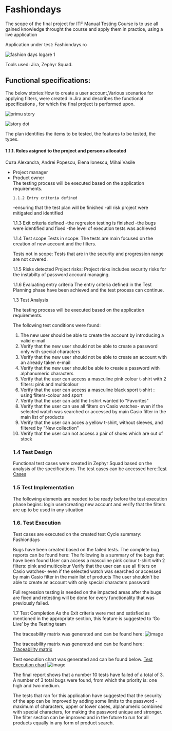 # Fashiondays
The scope of the final project for ITF Manual Testing Course is to use all gained knowledge throught the course and apply them in practice, using a live application

Application under test: Fashiondays.ro

![fashion days logare 1](https://github.com/Dino-AlexandraCuza/Fashiondays/assets/167756289/6145432f-88eb-4b27-baea-a3aff6d76579)


Tools used: Jira, Zephyr Squad.

<h2>Functional specifications:</h2>

The below stories:How to create a user account,Various scenarios for applying filters, were created in Jira and describes the functional specifications , for which the final project is performed upon.


![primu story](https://github.com/Dino-AlexandraCuza/Fashiondays/assets/167756289/b9891c93-e17f-4e70-9e0b-08eae8b5de0d)

![story doi](https://github.com/Dino-AlexandraCuza/Fashiondays/assets/167756289/19e028fd-c8c3-4cd7-86c6-4580184072e5)


 The plan identifies the items to be tested, the features to be tested, the types.

<h4>1.1.1. Roles asigned to the project and persons allocated</h4>

Cuza Alexandra, Andrei Popescu, Elena Ionescu, Mihai Vasile
<ul>
  <li>Project manager</li> 
  <li>Product owner</li>
 The testing process will be executed based on the application requirements. 


    1.1.2 Entry criteria defined
-ensuring that the test plan will be finished
-all risk project were mitigated and identified

1.1.3 Exit criteria defined
-the regresion testing is finished
-the bugs were identified and fixed
-the level of execution tests was achieved

1.1.4 Test scope
Tests in scope:
The tests are main focused on the creation of new account and the filters.  

Tests not in scope:
Tests that are in the security and progression range are not covered.

1.1.5 Risks detected
Project risks:
Project risks includes security risks  for the instabilty of password account managing.

1.1.6 Evaluating entry criteria
The entry criteria defined in the Test Planning phase have been achieved and the test process can continue.



1.3 Test Analysis

The testing process will be executed based on the application requirements.

The following test conditions were found:

1. The new user should  be  able to create the account by introducing a valid e-mail
2. Verify that the new user should not be able to create a password only with special characters
3. Verify that the new user should not  be able to create  an account with an already taken e-mail
4. Verify that the new user should be able to create a password with alphanumeric characters
5. Verify that the user can access a masculine pink colour t-shirt with 2 filters: pink and multicolour
6. Verify that the user can access a masculine black sport  t-shirt : using filters-colour and sport
7. Verify that the user can add the t-shirt wanted to "Favorites"
8. Verify that the user can use all filters on Casio watches- even if the selected  watch was searched or accessed by main Casio filter in the main list of products
9. Verify that the user can acces a yellow t-shirt, without sleeves, and filtered  by "New collection"
10. Verify that the user can not access a pair of shoes  which are out of stock


<h3>1.4 Test Design</h3>

Functional test cases were created in Zephyr Squad based on the analysis of the specifications. The test cases can be accessed here:[Test Cases](https://github.com/user-attachments/files/15860365/test_cases.1.xlsx)


<h3>1.5 Test Implementation</h3>

The following elements are needed to be ready before the test execution phase begins:
login user/creating new account and verify that the filters are up to be used in any situation

<h3>1.6. Test Execution </h3>

Test cases are executed on the created test Cycle summary: Fashiondays

Bugs have been created based on the failed tests. The complete bug reports can be found here:
The following is a summary of the bugs that have been found
User can access a masculine pink colour t-shirt with 2 filters: pink and multicolour
Verify that the user can use all filters on Casio watches- even if the selected watch was searched or accessed by main Casio filter in the main list of products 
The user shouldn't be able to create an account with only special characters password

Full regression testing is needed on the impacted areas after the bugs are fixed and retesting will be done for every functionality that was previously failed.

1.7 Test Completion
As the Exit criteria were met and satisfied as mentioned in the appropriate section, this feature is suggested to ‘Go Live’ by the Testing team

The traceability matrix was generated and can be found here:
![image](https://github.com/Dino-AlexandraCuza/Fashiondays/assets/167756289/dc19c5f8-f5d1-45e3-8064-c2ed5ba0ec13)


The traceability matrix was generated and can be found here: [Traceability matrix](https://itfclasses.atlassian.net/projects/PTAC?selectedItem=com.thed.zephyr.je__traceability-project-level)

Test execution chart was generated and can be found below. 
[Test Execution chart](https://itfclasses.atlassian.net/jira/dashboards/1037)
![image](https://github.com/Dino-AlexandraCuza/Fashiondays/assets/167756289/85eb706d-7f2e-4f26-90e9-4482af6bb0da)

The final report shows that a number 10 tests have failed of a total of 3.
A number of 3 total bugs were found, from which the priority is: one high and two medium.

The tests that ran for this application have suggested that the security of the app can be improved by adding some  limits to the password -maximum of characters, upper or lower cases, alplanumeric combined with special characters, for making the password unique and stronger. The filter section can be improved and in the future to run for all products equally in any form of product search.
